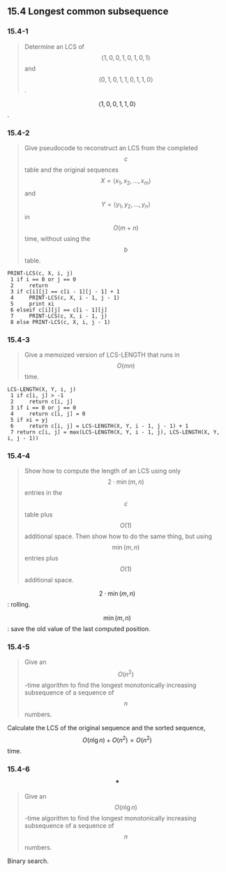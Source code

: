 ## 15.4 Longest common subsequence

### 15.4-1

> Determine an LCS of $$\langle 1, 0, 0, 1, 0, 1, 0, 1\rangle$$ and $$\langle 0, 1, 0, 1, 1, 0, 1, 1, 0\rangle$$.

$$\langle 1, 0, 0, 1, 1, 0 \rangle$$.

### 15.4-2

> Give pseudocode to reconstruct an LCS from the completed $$c$$ table and the original sequences $$X = \langle x_1, x_2, \dots, x_m \rangle$$ and $$Y = \langle y_1, y_2, \dots, y_n\rangle$$ in $$O(m + n)$$ time, without using the $$b$$ table.

```
PRINT-LCS(c, X, i, j)
 1 if i == 0 or j == 0
 2     return
 3 if c[i][j] == c[i - 1][j - 1] + 1
 4     PRINT-LCS(c, X, i - 1, j - 1)
 5     print xi
 6 elseif c[i][j] == c[i - 1][j]
 7     PRINT-LCS(c, X, i - 1, j)
 8 else PRINT-LCS(c, X, i, j - 1)
```

### 15.4-3

> Give a memoized version of LCS-LENGTH that runs in $$O(mn)$$ time.

```
LCS-LENGTH(X, Y, i, j)
 1 if c[i, j] > -1
 2     return c[i, j]
 3 if i == 0 or j == 0
 4     return c[i, j] = 0
 5 if xi = yj
 6     return c[i, j] = LCS-LENGTH(X, Y, i - 1, j - 1) + 1
 7 return c[i, j] = max(LCS-LENGTH(X, Y, i - 1, j), LCS-LENGTH(X, Y, i, j - 1))
```

### 15.4-4

> Show how to compute the length of an LCS using only $$2 \cdot \min(m, n)$$ entries in the $$c$$ table plus $$O(1)$$ additional space. Then show how to do the same thing, but using $$\min(m, n)$$ entries plus $$O(1)$$ additional space.

$$2 \cdot \min(m, n)$$: rolling.

$$\min(m, n)$$: save the old value of the last computed position.

### 15.4-5

> Give an $$O(n^2)$$-time algorithm to find the longest monotonically increasing subsequence of a sequence of $$n$$ numbers.

Calculate the LCS of the original sequence and the sorted sequence, $$O(n \lg n) + O(n^2)=O(n^2)$$ time.

### 15.4-6 $$\star$$

> Give an $$O(n \lg n)$$-time algorithm to find the longest monotonically increasing subsequence of a sequence of $$n$$ numbers.

Binary search.
